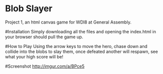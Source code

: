 # Blob Slayer
Project 1, an html canvas game for WDI8 at General Assembly.

#Installation
Simply downloading all the files and opening the index.html in your browser should pull the game up.

#How to Play
Using the arrow keys to move the hero, chase down and collide into the blobs to slay them, 
once defeated another will respawn, see what your high score will be!

#Screenshot
http://imgur.com/a/BPce5
